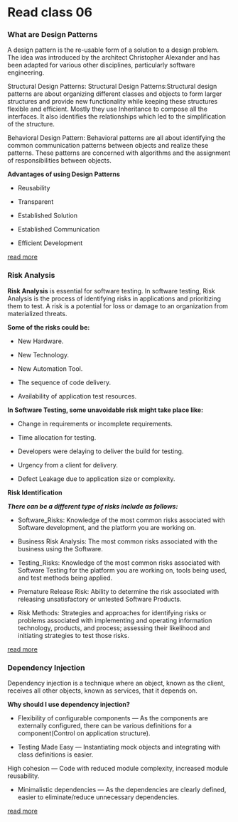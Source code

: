 # Read class 06

### What are Design Patterns

A design pattern is the re-usable form of a solution to a design problem. The idea was introduced by the architect Christopher Alexander and has been adapted for various other disciplines, particularly software engineering.

Structural Design Patterns: Structural Design Patterns:Structural design patterns are about organizing different classes and objects to form larger structures and provide new functionality while keeping these structures flexible and efficient. Mostly they use Inheritance to compose all the interfaces. It also identifies the relationships which led to the simplification of the structure.

Behavioral Design Pattern: Behavioral patterns are all about identifying the common communication patterns between objects and realize these patterns. These patterns are concerned with algorithms and the assignment of responsibilities between objects.

**Advantages of using Design Patterns**

- Reusability

- Transparent

- Established Solution

- Established Communication

- Efficient Development

[read more](https://medium.com/@Mahmoud_Zalt/software-design-patterns-simplified-8a72232d52b1)

### Risk Analysis

**Risk Analysis** is essential for software testing. In software testing, Risk Analysis is the process of identifying risks in applications and prioritizing them to test. A risk is a potential for loss or damage to an organization from materialized threats.

**Some of the risks could be:**

- New Hardware.

- New Technology.

- New Automation Tool.

- The sequence of code delivery.

- Availability of application test resources.

**In Software Testing, some unavoidable risk might take place like:**

- Change in requirements or incomplete requirements.

- Time allocation for testing.

- Developers were delaying to deliver the build for testing.

- Urgency from a client for delivery.

- Defect Leakage due to application size or complexity.


**Risk Identification**

***There can be a different type of risks include as follows:***

- Software_Risks: Knowledge of the most common risks associated with Software development, and the platform you are working on.

- Business Risk Analysis: The most common risks associated with the business using the Software.

- Testing_Risks: Knowledge of the most common risks associated with Software Testing for the platform you are working on, tools being used, and test methods being applied.

- Premature Release Risk: Ability to determine the risk associated with releasing unsatisfactory or untested Software Products.

- Risk Methods: Strategies and approaches for identifying risks or problems associated with implementing and operating information technology, products, and process; assessing their likelihood and initiating strategies to test those risks.

[read more](https://www.edureka.co/blog/risk-analysis-in-software-testing/)

### Dependency Injection
Dependency injection is a technique where an object, known as the client, receives all other objects, known as services, that it depends on.

**Why should I use dependency injection?** 

- Flexibility of configurable components — As the components are externally configured, there can be various definitions for a component(Control on application structure).

- Testing Made Easy — Instantiating mock objects and integrating with class definitions is easier.

High cohesion — Code with reduced module complexity, increased module reusability.

- Minimalistic dependencies — As the dependencies are clearly defined, easier to eliminate/reduce unnecessary dependencies.

[read more](https://www.freecodecamp.org/news/a-quick-intro-to-dependency-injection-what-it-is-and-when-to-use-it-7578c84fa88f/)
